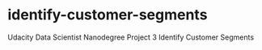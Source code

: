 # identify-customer-segments
Udacity Data Scientist Nanodegree Project 3 Identify Customer Segments
